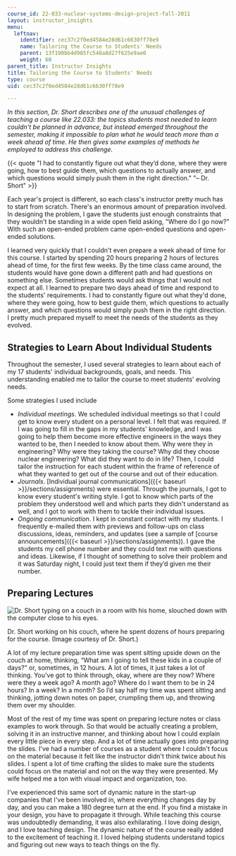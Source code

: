 ```yaml
---
course_id: 22-033-nuclear-systems-design-project-fall-2011
layout: instructor_insights
menu:
  leftnav:
    identifier: cec37c2f0ed4584e28d61c6630ff78e9
    name: Tailoring the Course to Students' Needs
    parent: 13f190bb4d985fc548a8d27f625e9ae0
    weight: 60
parent_title: Instructor Insights
title: Tailoring the Course to Students' Needs
type: course
uid: cec37c2f0ed4584e28d61c6630ff78e9

---
```


_In this section, Dr. Short describes one of the unusual challenges of teaching a course like 22.033: the topics students most needed to learn couldn't be planned in advance, but instead emerged throughout the semester, making it impossible to plan what he would teach more than a week ahead of time. He then gives some examples of methods he employed to address this challenge._

{{< quote "I had to constantly figure out what they’d done, where they were going, how to best guide them, which questions to actually answer, and which questions would simply push them in the right direction." "– Dr. Short" >}}

Each year's project is different, so each class's instructor pretty much has to start from scratch. There's an enormous amount of preparation involved. In designing the problem, I gave the students just enough constraints that they wouldn't be standing in a wide open field asking, "Where do I go now?" With such an open-ended problem came open-ended questions and open-ended solutions.

I learned very quickly that I couldn't even prepare a week ahead of time for this course. I started by spending 20 hours preparing 2 hours of lectures ahead of time, for the first few weeks. By the time class came around, the students would have gone down a different path and had questions on something else. Sometimes students would ask things that I would not expect at all. I learned to prepare two days ahead of time and respond to the students' requirements. I had to constantly figure out what they'd done, where they were going, how to best guide them, which questions to actually answer, and which questions would simply push them in the right direction. I pretty much prepared myself to meet the needs of the students as they evolved.

Strategies to Learn About Individual Students
---------------------------------------------

Throughout the semester, I used several strategies to learn about each of my 17 students' individual backgrounds, goals, and needs. This understanding enabled me to tailor the course to meet students' evolving needs.

Some strategies I used include

*   _Individual meetings_. We scheduled individual meetings so that I could get to know every student on a personal level. I felt that was required. If I was going to fill in the gaps in my students' knowledge, and I was going to help them become more effective engineers in the ways they wanted to be, then I needed to know about them. Why were they in engineering? Why were they taking the course? Why did they choose nuclear engineering? What did they want to do in life? Then, I could tailor the instruction for each student within the frame of reference of what they wanted to get out of the course and out of their education.
*   _Journals_. [Individual journal communications]({{< baseurl >}}/sections/assignments) were essential. Through the journals, I got to know every student's writing style. I got to know which parts of the problem they understood well and which parts they didn't understand as well, and I got to work with them to tackle their individual issues.
*   _Ongoing communication_. I kept in constant contact with my students. I frequently e-mailed them with previews and follow-ups on class discussions, ideas, reminders, and updates (see a sample of [course announcements]({{< baseurl >}}/sections/assignments)). I gave the students my cell phone number and they could text me with questions and ideas. Likewise, if I thought of something to solve their problem and it was Saturday night, I could just text them if they’d given me their number.

Preparing Lectures
------------------

![Dr. Short typing on a couch in a room with his home, slouched down with the computer close to his eyes.](/coursemedia/22-033-nuclear-systems-design-project-fall-2011/589b003c34cccac51a05e7a5a8f7243a_couch-plus-computer.jpg)

Dr. Short working on his couch, where he spent dozens of hours preparing for the course. (Image courtesy of Dr. Short.)

A lot of my lecture preparation time was spent sitting upside down on the couch at home, thinking, “What am I going to tell these kids in a couple of days?” or, sometimes, in 12 hours. A lot of times, it just takes a lot of thinking. You’ve got to think through, okay, where are they now? Where were they a week ago? A month ago? Where do I want them to be in 24 hours? In a week? In a month? So I’d say half my time was spent sitting and thinking, jotting down notes on paper, crumpling them up, and throwing them over my shoulder.

Most of the rest of my time was spent on preparing lecture notes or class examples to work through. So that would be actually creating a problem, solving it in an instructive manner, and thinking about how I could explain every little piece in every step. And a lot of time actually goes into preparing the slides. I've had a number of courses as a student where I couldn't focus on the material because it felt like the instructor didn't think twice about his slides. I spent a lot of time crafting the slides to make sure the students could focus on the material and not on the way they were presented. My wife helped me a ton with visual impact and organization, too.

I've experienced this same sort of dynamic nature in the start-up companies that I've been involved in, where everything changes day by day, and you can make a 180 degree turn at the end. If you find a mistake in your design, you have to propagate it through. While teaching this course was undoubtedly demanding, it was also exhilarating. I love doing design, and I love teaching design. The dynamic nature of the course really added to the excitement of teaching it. I loved helping students understand topics and figuring out new ways to teach things on the fly.
